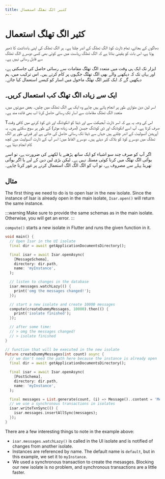 ```yaml
---
title: کثیر الگ تھلگ استعمال
---
```


# کثیر الگ تھلگ استعمال

دھاگوں کے بجائے، تمام ڈارٹ کوڈ الگ تھلگ کے اندر چلتا ہے۔ ہر الگ تھلگ کی اپنی یادداشت کا ڈھیر ہوتا ہے، اس بات کو یقینی بناتا ہے کہ الگ تھلگ ریاست میں سے کوئی بھی کسی دوسرے الگ تھلگ سے قابل رسائی نہیں ہے۔

ایزار تک ایک ہی وقت میں متعدد الگ تھلگ مقامات سے رسائی حاصل کی جاسکتی ہے، اور یہاں تک کہ دیکھنے والے بھی الگ تھلگ جگہوں پر کام کرتے ہیں۔ اس ترکیب میں، ہم دیکھیں گے کہ ایک کثیر الگ تھلگ ماحول میں اسار کو کیسے استعمال کیا جائے۔

## ایک سے زیادہ الگ تھلگ کب استعمال کریں۔

اسر لین دین متوازی طور پر انجام پاتے ہیں چاہے وہ ایک ہی الگ تھلگ میں چلیں۔ بعض صورتوں میں، متعدد الگ تھلگ مقامات سے اسار تک رسائی حاصل کرنا اب بھی فائدہ مند ہے۔

Tاس کی وجہ یہ ہے کہ اسر ڈارٹ آبجیکٹ سے اور ڈیٹا کو انکوڈنگ اور ڈی کوڈ کرنے میں کافی وقت صرف کرتا ہے۔ آپ اسے انکوڈنگ اور ڈی کوڈنگ جیسن (صرف زیادہ موثر) کے طور پر سوچ سکتے ہیں۔ یہ آپریشن آئسولیٹ کے اندر چلتے ہیں جہاں سے ڈیٹا تک رسائی حاصل کی جاتی ہے اور قدرتی طور پر الگ تھلگ میں دوسرے کوڈ کو بلاک کر دیتے ہیں۔ دوسرے الفاظ میں: اسر آپ کے ڈارٹ آئسولیٹ میں کچھ کام انجام دیتا ہے۔

اگر آپ کو صرف چند سو اشیاء کو ایک ساتھ پڑھنے یا لکھنے کی ضرورت ہے، تو اسے یوآئی الگ تھلگ میں کرنا کوئی مسئلہ نہیں ہے۔ لیکن بڑی لین دین کے لیے یا اگر یوآئی تھریڈ پہلے سے مصروف ہے، تو آپ کو الگ الگ الگ استعمال کرنے پر غور کرنا چاہیے۔

## مثال

The first thing we need to do is to open Isar in the new isolate. Since the instance of Isar is already open in the main isolate, `Isar.open()` will return the same instance.

:::warning
Make sure to provide the same schemas as in the main isolate. Otherwise, you will get an error.
:::

`compute()` starts a new isolate in Flutter and runs the given function in it.

```dart
void main() {
  // Open Isar in the UI isolate
  final dir = await getApplicationDocumentsDirectory();

  final isar = await Isar.openAsync(
    [MessageSchema],
    directory: dir.path,
    name: 'myInstance',
  );

  // listen to changes in the database
  isar.messages.watchLazy(() {
    print('omg the messages changed!');
  });

  // start a new isolate and create 10000 messages
  compute(createDummyMessages, 10000).then(() {
    print('isolate finished');
  });

  // after some time:
  // > omg the messages changed!
  // > isolate finished
}

// function that will be executed in the new isolate
Future createDummyMessages(int count) async {
  // we don't need the path here because the instance is already open
  final dir = await getApplicationDocumentsDirectory();

  final isar = await Isar.openAsync(
    [PostSchema],
    directory: dir.path,
    name: 'myInstance',
  );

  final messages = List.generate(count, (i) => Message()..content = 'Message $i');
  // we use a synchronous transactions in isolates
  isar.writeTxnSync(() {
    isar.messages.insertAllSync(messages);
  });
}
```

There are a few interesting things to note in the example above:

- `isar.messages.watchLazy()` is called in the UI isolate and is notified of changes from another isolate.
- Instances are referenced by name. The default name is `default`, but in this example, we set it to `myInstance`.
- We used a synchronous transaction to create the mesasges. Blocking our new isolate is no problem, and synchronous transactions are a little faster.

